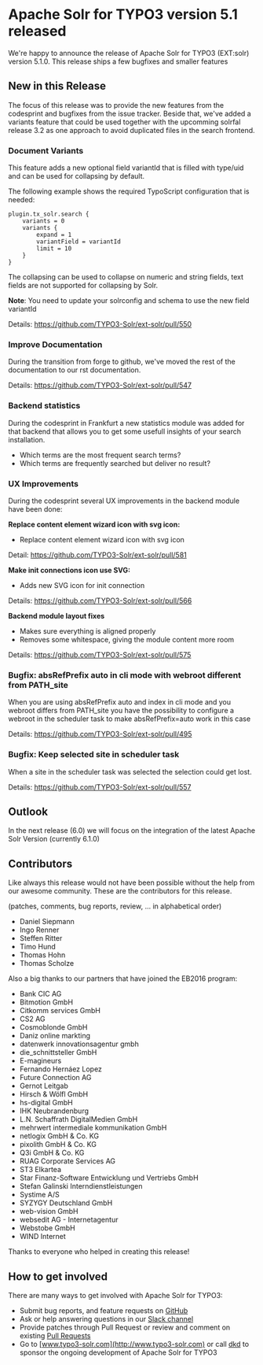 # Apache Solr for TYPO3 version 5.1 released

We're happy to announce the release of Apache Solr for TYPO3 (EXT:solr) version 5.1.0. This release ships a few bugfixes and smaller features

## New in this Release

The focus of this release was to provide the new features from the codesprint and bugfixes from the issue tracker. Beside that, we've added a variants feature that could be used together with the upcomming solrfal release 3.2 as one approach to avoid duplicated files in the search frontend.

### Document Variants

This feature adds a new optional field variantId that is filled with type/uid and can be used for collapsing by default.

The following example shows the required TypoScript configuration that is needed:

    plugin.tx_solr.search {
        variants = 0
        variants {
            expand = 1
            variantField = variantId
            limit = 10
        }
    }

The collapsing can be used to collapse on numeric and string fields, text fields are not supported for collapsing by Solr. 

**Note**: You need to update your solrconfig and schema to use the new field variantId

Details: https://github.com/TYPO3-Solr/ext-solr/pull/550

### Improve Documentation

During the transition from forge to github, we've moved the rest of the documentation to our rst documentation.

Details: https://github.com/TYPO3-Solr/ext-solr/pull/547

### Backend statistics

During the codesprint in Frankfurt a new statistics module was added for that backend that allows you to get some usefull insights 
of your search installation.

* Which terms are the most frequent search terms?
* Which terms are frequently searched but deliver no result?

### UX Improvements

During the codesprint several UX improvements in the backend module have been done:

**Replace content element wizard icon with svg icon:**

* Replace content element wizard icon with svg icon

Detail: https://github.com/TYPO3-Solr/ext-solr/pull/581

**Make init connections icon use SVG:** 

* Adds new SVG icon for init connection

Details: https://github.com/TYPO3-Solr/ext-solr/pull/566

**Backend module layout fixes**

* Makes sure everything is aligned properly
* Removes some whitespace, giving the module content more room

Details: https://github.com/TYPO3-Solr/ext-solr/pull/575

### Bugfix: absRefPrefix auto in cli mode with webroot different from PATH_site

When you are using absRefPrefix auto and index in cli mode and you webroot differs from PATH_site you have the possibility to configure a 
webroot in the scheduler task to make absRefPrefix=auto work in this case

Details: https://github.com/TYPO3-Solr/ext-solr/pull/495

### Bugfix: Keep selected site in scheduler task

When a site in the scheduler task was selected the selection could get lost. 

Details: https://github.com/TYPO3-Solr/ext-solr/pull/557

## Outlook

In the next release (6.0) we will focus on the integration of the latest Apache Solr Version (currently 6.1.0)

## Contributors

Like always this release would not have been possible without the help from our
awesome community. These are the contributors for this release.

(patches, comments, bug reports, review, ... in alphabetical order)

* Daniel Siepmann
* Ingo Renner
* Steffen Ritter
* Timo Hund
* Thomas Hohn
* Thomas Scholze

Also a big thanks to our partners that have joined the EB2016 program:

* Bank CIC AG
* Bitmotion GmbH
* Citkomm services GmbH
* CS2 AG
* Cosmoblonde GmbH
* Daniz online markting
* datenwerk innovationsagentur gmbh
* die_schnittsteller GmbH
* E-magineurs
* Fernando Hernáez Lopez
* Future Connection AG
* Gernot Leitgab
* Hirsch & Wölfl GmbH
* hs-digital GmbH
* IHK Neubrandenburg
* L.N. Schaffrath DigitalMedien GmbH
* mehrwert intermediale kommunikation GmbH
* netlogix GmbH & Co. KG
* pixolith GmbH & Co. KG
* Q3i GmbH & Co. KG
* RUAG Corporate Services AG
* ST3 Elkartea
* Star Finanz-Software Entwicklung und Vertriebs GmbH
* Stefan Galinski Interndienstleistungen
* Systime A/S
* SYZYGY Deutschland GmbH
* web-vision GmbH
* websedit AG - Internetagentur
* Webstobe GmbH
* WIND Internet

Thanks to everyone who helped in creating this release!

## How to get involved

There are many ways to get involved with Apache Solr for TYPO3:

* Submit bug reports, and feature requests on [GitHub](https://github.com/TYPO3-Solr/ext-solr)
* Ask or help answering questions in our [Slack channel](https://typo3.slack.com/messages/ext-solr/)
* Provide patches through Pull Request or review and comment on existing [Pull Requests](https://github.com/TYPO3-Solr/ext-solr/pulls)
* Go to [www.typo3-solr.com](http://www.typo3-solr.com) or call [dkd](http://www.dkd.de) to sponsor the ongoing development of Apache Solr for TYPO3
